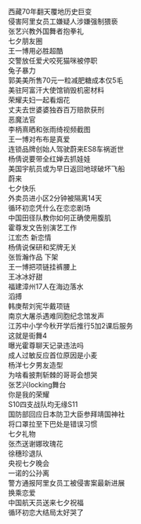 西藏70年翻天覆地历史巨变  
侵害阿里女员工嫌疑人涉嫌强制猥亵  
张艺兴教外国舞者抱拳礼  
七夕朋友圈  
王一博用必胜超酷  
交警放任爱犬咬死猫咪被停职  
兔子暴力  
郭美美所售70元一粒减肥糖成本仅5毛  
美驻阿富汗大使馆销毁机密材料  
荣耀夫妇一起看烟花  
丈夫去世婆婆独吞百万赔款获刑  
恶魔法官  
李柄熹晒和张雨绮视频截图  
王一博对布布是真爱  
连锁品牌创始人驾驶蔚来ES8车祸逝世  
杨倩说要带全红婵去抓娃娃  
美国宇航员或为早日返回地球破坏飞船  
蔚来  
七夕快乐  
外卖员进小区2分钟被隔离14天  
循环初恋凭什么在恋恋剧场  
中国田径队教你如何正确使用腹肌  
霍尊发文告别演艺工作  
江宏杰 新恋情  
杨倩说保研和奖牌无关  
张哲瀚作品 下架  
王一博把项链挂裤腰上  
王冰冰好甜  
福建漳州17人在海边落水  
滔搏  
韩庚帮刘宪华戴项链  
南京大屠杀遇难同胞纪念馆发声  
江苏中小学今秋开学后推行5加2课后服务  
这就是街舞4  
曝光霍尊聊天记录违法吗  
成人过敏反应首位原因是小麦  
杨洋七夕男友造型  
为啥看披荆斩棘的哥哥会想哭  
张艺兴locking舞台  
你是我的荣耀  
S10四支战队均无缘S11  
国防部回应日本防卫大臣参拜靖国神社  
将口罩拉至下巴处是错误习惯  
七夕礼物  
张杰送谢娜玫瑰花  
徐穗珍退队  
央视七夕晚会  
一诺的公孙离  
警方通报阿里女员工被侵害案最新进展  
换乘恋爱  
中国航天员送来七夕祝福  
循环初恋大结局太好哭了  
